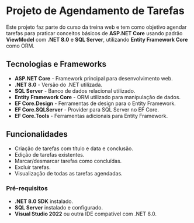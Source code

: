 # Projeto de Agendamento de Tarefas

Este projeto faz parte do curso da treina web e tem como objetivo agendar tarefas para praticar conceitos básicos de **ASP.NET Core** usando padrão **ViewModel** com **.NET 8.0** e **SQL Server**, utilizando **Entity Framework Core** como ORM.

## Tecnologias e Frameworks

- **ASP.NET Core** - Framework principal para desenvolvimento web.
- **.NET 8.0** - Versão do .NET utilizada.
- **SQL Server** - Banco de dados relacional utilizado.
- **Entity Framework Core** - ORM utilizado para manipulação de dados.
- **EF Core.Design** - Ferramentas de design para o Entity Framework.
- **EF Core.SQLServer** - Provider para SQL Server no EF Core.
- **EF Core.Tools** - Ferramentas adicionais para Entity Framework.

## Funcionalidades
- Criação de tarefas com título e data e conclusão.
- Edição de tarefas existentes.
- Marcar/desmarcar tarefas como concluídas.
- Excluir tarefas.
- Visualização de todas as tarefas agendadas.

### Pré-requisitos

- **.NET 8.0 SDK** instalado.
- **SQL Server** instalado e configurado.
- **Visual Studio 2022** ou outra IDE compatível com .NET 8.0.

